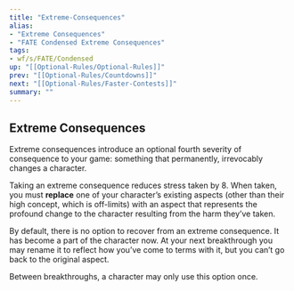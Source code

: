 ```yaml
---
title: "Extreme-Consequences"
alias:
- "Extreme Consequences"
- "FATE Condensed Extreme Consequences"
tags:
- wf/s/FATE/Condensed
up: "[[Optional-Rules/Optional-Rules]]"
prev: "[[Optional-Rules/Countdowns]]"
next: "[[Optional-Rules/Faster-Contests]]"
summary: ""
---
```

## Extreme Consequences

Extreme consequences introduce an optional fourth severity of consequence to your game: something that permanently, irrevocably changes a character.

Taking an extreme consequence reduces stress taken by 8. When taken, you must **replace** one of your character’s existing aspects (other than their high concept, which is off-limits) with an aspect that represents the profound change to the character resulting from the harm they’ve taken.

By default, there is no option to recover from an extreme consequence. It has become a part of the character now. At your next breakthrough you may rename it to reflect how you’ve come to terms with it, but you can’t go back to the original aspect.

Between breakthroughs, a character may only use this option once.